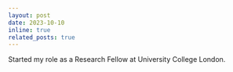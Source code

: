 ```yaml
---
layout: post
date: 2023-10-10
inline: true
related_posts: true
---
```


Started my role as a Research Fellow at University College London.


